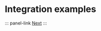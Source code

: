 # Integration examples

::: panel-link <!-- TODO TEXT PANEL LINK -->[Next](/akeneo-event-platform/compatibility.html)
:::